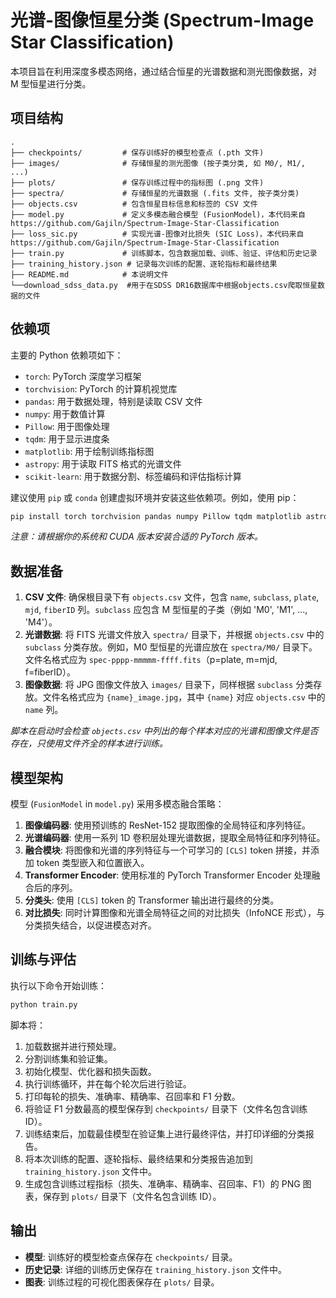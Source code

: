 # 光谱-图像恒星分类 (Spectrum-Image Star Classification)

本项目旨在利用深度多模态网络，通过结合恒星的光谱数据和测光图像数据，对 M 型恒星进行分类。

## 项目结构

```
.
├── checkpoints/         # 保存训练好的模型检查点 (.pth 文件)
├── images/              # 存储恒星的测光图像 (按子类分类, 如 M0/, M1/, ...)
├── plots/               # 保存训练过程中的指标图 (.png 文件)
├── spectra/             # 存储恒星的光谱数据 (.fits 文件, 按子类分类)
├── objects.csv          # 包含恒星目标信息和标签的 CSV 文件
├── model.py             # 定义多模态融合模型 (FusionModel)，本代码来自https://github.com/Gajiln/Spectrum-Image-Star-Classification
├── loss_sic.py          # 实现光谱-图像对比损失 (SIC Loss)，本代码来自https://github.com/Gajiln/Spectrum-Image-Star-Classification
├── train.py             # 训练脚本，包含数据加载、训练、验证、评估和历史记录
├── training_history.json # 记录每次训练的配置、逐轮指标和最终结果
├── README.md            # 本说明文件
└──download_sdss_data.py  #用于在SDSS DR16数据库中根据objects.csv爬取恒星数据的文件

```

## 依赖项

主要的 Python 依赖项如下：

*   `torch`: PyTorch 深度学习框架
*   `torchvision`: PyTorch 的计算机视觉库
*   `pandas`: 用于数据处理，特别是读取 CSV 文件
*   `numpy`: 用于数值计算
*   `Pillow`: 用于图像处理
*   `tqdm`: 用于显示进度条
*   `matplotlib`: 用于绘制训练指标图
*   `astropy`: 用于读取 FITS 格式的光谱文件
*   `scikit-learn`: 用于数据分割、标签编码和评估指标计算

建议使用 `pip` 或 `conda` 创建虚拟环境并安装这些依赖项。例如，使用 pip：

```bash
pip install torch torchvision pandas numpy Pillow tqdm matplotlib astropy scikit-learn
```

*注意：请根据你的系统和 CUDA 版本安装合适的 PyTorch 版本。*

## 数据准备

1.  **CSV 文件**: 确保根目录下有 `objects.csv` 文件，包含 `name`, `subclass`, `plate`, `mjd`, `fiberID` 列。`subclass` 应包含 M 型恒星的子类（例如 'M0', 'M1', ..., 'M4'）。
2.  **光谱数据**: 将 FITS 光谱文件放入 `spectra/` 目录下，并根据 `objects.csv` 中的 `subclass` 分类存放。例如，M0 型恒星的光谱应放在 `spectra/M0/` 目录下。文件名格式应为 `spec-pppp-mmmmm-ffff.fits`（p=plate, m=mjd, f=fiberID）。
3.  **图像数据**: 将 JPG 图像文件放入 `images/` 目录下，同样根据 `subclass` 分类存放。文件名格式应为 `{name}_image.jpg`，其中 `{name}` 对应 `objects.csv` 中的 `name` 列。

*脚本在启动时会检查 `objects.csv` 中列出的每个样本对应的光谱和图像文件是否存在，只使用文件齐全的样本进行训练。*

## 模型架构

模型 (`FusionModel` in `model.py`) 采用多模态融合策略：

1.  **图像编码器**: 使用预训练的 ResNet-152 提取图像的全局特征和序列特征。
2.  **光谱编码器**: 使用一系列 1D 卷积层处理光谱数据，提取全局特征和序列特征。
3.  **融合模块**: 将图像和光谱的序列特征与一个可学习的 `[CLS]` token 拼接，并添加 token 类型嵌入和位置嵌入。
4.  **Transformer Encoder**: 使用标准的 PyTorch Transformer Encoder 处理融合后的序列。
5.  **分类头**: 使用 `[CLS]` token 的 Transformer 输出进行最终的分类。
6.  **对比损失**: 同时计算图像和光谱全局特征之间的对比损失（InfoNCE 形式），与分类损失结合，以促进模态对齐。

## 训练与评估

执行以下命令开始训练：

```bash
python train.py
```

脚本将：

1.  加载数据并进行预处理。
2.  分割训练集和验证集。
3.  初始化模型、优化器和损失函数。
4.  执行训练循环，并在每个轮次后进行验证。
5.  打印每轮的损失、准确率、精确率、召回率和 F1 分数。
6.  将验证 F1 分数最高的模型保存到 `checkpoints/` 目录下（文件名包含训练 ID）。
7.  训练结束后，加载最佳模型在验证集上进行最终评估，并打印详细的分类报告。
8.  将本次训练的配置、逐轮指标、最终结果和分类报告追加到 `training_history.json` 文件中。
9.  生成包含训练过程指标（损失、准确率、精确率、召回率、F1）的 PNG 图表，保存到 `plots/` 目录下（文件名包含训练 ID）。

## 输出

*   **模型**: 训练好的模型检查点保存在 `checkpoints/` 目录。
*   **历史记录**: 详细的训练历史保存在 `training_history.json` 文件中。
*   **图表**: 训练过程的可视化图表保存在 `plots/` 目录。
